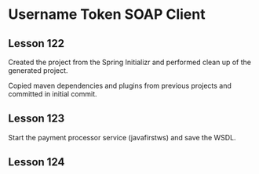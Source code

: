 # Username Token SOAP Client

## Lesson 122

Created the project from the Spring Initializr and performed clean up of the generated project.

Copied maven dependencies and plugins from previous projects and committed in initial commit.

## Lesson 123

Start the payment processor service (javafirstws) and save the WSDL.

## Lesson 124



